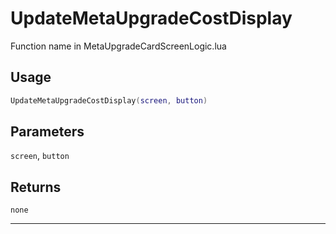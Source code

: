 # UpdateMetaUpgradeCostDisplay
Function name in MetaUpgradeCardScreenLogic.lua
## Usage
```lua
UpdateMetaUpgradeCostDisplay(screen, button)
```
## Parameters
`screen`, `button`
## Returns
`none`

---